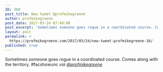 ```yaml
---
ID: 368
post_title: New tweet @profmikegreene
author: profmikegreene
post_date: 2017-03-24 07:49:08
post_excerpt: 'Sometimes someone goes rogue in a coordinated course. Comes along with the territory. #facshowunc'
layout: post
permalink: >
  https://profmikegreene.com/2017/03/24/new-tweet-profmikegreene-16/
published: true
---
```

Sometimes someone goes rogue in a coordinated course. Comes along with the territory. #facshowunc
<cite>via <a href="https://twitter.com/profmikegreene/status/845256164338274304">@profmikegreene</a></cite>